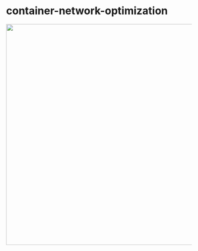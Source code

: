 # container-network-optimization

<center><a href="example/instruction.png"><img src="example/instruction.png" border=0 width=600></a></center>
